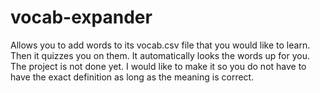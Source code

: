 # vocab-expander
Allows you to add words to its vocab.csv file that you would like to learn. Then it quizzes you on them. It automatically looks the words up for you. 
The project is not done yet. I would like to make it so you do not have to have the exact definition as long as the meaning is correct.
